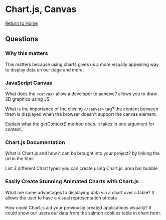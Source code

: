 # Chart.js, Canvas

[Return to Home](https://sethppierce.github.io/reading-notes)

## Questions

### Why this matters

This matters because using charts gives us a more visually appealing way to display data on our page and more.

### JavaScript Canvas

What does the `<canvas>` allow a developer to acheive? allows you to draw 2D graphics using JS

What is the importance of the closing `</canvas>` tag? the content between them is displayed when the browser doesn't support the canvas element.

Explain what the getContext() method does. it takes in one argument for context.

### Chart.js Documentation

What is Chart.js and how it can be brought into your project? by linking the url in the html

List 3 different Chart types you can create using Chart.js.
area
bar
bubble

### Easily Create Stunning Animated Charts with Chart.js

What are some advantages to displaying data via a chart over a table?
It allows the user to have a visual representation of data

How could Chart.js aid your previously created applications visually?
It could show our users our data from the salmon cookies table in chart form.